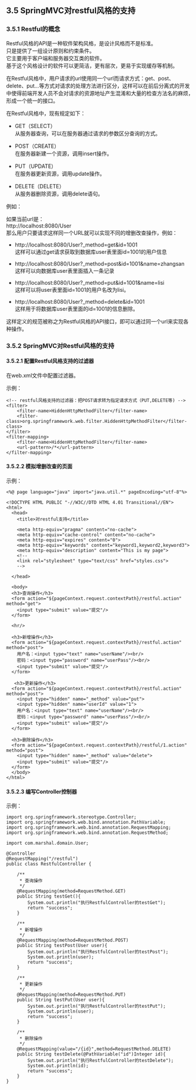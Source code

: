 ## 3.5 SpringMVC对restful风格的支持

### 3.5.1 Restful的概念

Restful风格的API是一种软件架构风格，是设计风格而不是标准。  
只是提供了一组设计原则和约束条件。  
它主要用于客户端和服务器交互类的软件。  
基于这个风格设计的软件可以更简洁，更有层次，更易于实现缓存等机制。  

在Restful风格中，用户请求的url使用同一个url而请求方式：get、post、delete、put…等方式对请求的处理方法进行区分，这样可以在前后分离式的开发中使得前端开发人员不会对请求的资源地址产生混淆和大量的检查方法名的麻烦，形成一个统一的接口。  

在Restful风格中，现有规定如下：

* GET（SELECT）  
从服务器查询，可以在服务器通过请求的参数区分查询的方式。

* POST（CREATE）  
在服务器新建一个资源，调用insert操作。  

* PUT（UPDATE）  
在服务器更新资源，调用update操作。  

* DELETE（DELETE）  
从服务器删除资源，调用delete语句。  

例如：  

如果当前url是：  
http://localhost:8080/User  
那么用户只要请求这样同一个URL就可以实现不同的增删改查操作，例如：  

* http://localhost:8080/User?_method=get&id=1001  
这样可以通过get请求获取到数据库user表里面id=1001的用户信息  

* http://localhost:8080/User?_method=post&id=1001&name=zhangsan  
这样可以向数据库user表里面插入一条记录

* http://localhost:8080/User?_method=put&id=1001&name=lisi  
这样可以将user表里面id=1001的用户名改为lisi。  

* http://localhost:8080/User?_method=delete&id=1001  
这样用于将数据库user表里面的id=1001的信息删除。

这样定义的规范被称之为Restful风格的API接口，即可以通过同一个url来实现各种操作。

### 3.5.2 SpringMVC对Restful风格的支持

#### 3.5.2.1 配置Restful风格支持的过滤器

在web.xml文件中配置过滤器。

示例：

	<!-- restful风格支持的过滤器：把POST请求转为指定请求方式（PUT,DELETE等) -->
	<filter>
        <filter-name>HiddenHttpMethodFilter</filter-name>
		<filter-class>org.springframework.web.filter.HiddenHttpMethodFilter</filter-class>
	</filter>
	<filter-mapping>
	  	<filter-name>HiddenHttpMethodFilter</filter-name>
	  	<url-pattern>/*</url-pattern>
	</filter-mapping>

#### 3.5.2.2 模拟增删改查的页面

示例：

	<%@ page language="java" import="java.util.*" pageEncoding="utf-8"%>
	
	<!DOCTYPE HTML PUBLIC "-//W3C//DTD HTML 4.01 Transitional//EN">
	<html>
	  <head>
	    <title>对restful支持</title>
	    
		<meta http-equiv="pragma" content="no-cache">
		<meta http-equiv="cache-control" content="no-cache">
		<meta http-equiv="expires" content="0">    
		<meta http-equiv="keywords" content="keyword1,keyword2,keyword3">
		<meta http-equiv="description" content="This is my page">
		<!--
		<link rel="stylesheet" type="text/css" href="styles.css">
		-->
	
	  </head>
	  
	  <body>
	  <h3>查询操作</h3>
	  <form action="${pageContext.request.contextPath}/restful.action" method="get">
	  	<input type="submit" value="提交"/>
	  </form>
	  
	  <hr/>
	  
	  <h3>新增操作</h3>
	  <form action="${pageContext.request.contextPath}/restful.action" method="post">
	  	用户名：<input type="text" name="userName"/><br/>
	  	密码：<input type="password" name="userPass"/><br/>
	  	<input type="submit" value="提交"/>
	  </form>
	  
	   <h3>更新操作</h3>
	  <form action="${pageContext.request.contextPath}/restful.action" method="post">
	  	<input type="hidden" name="_method" value="put">
	  	<input type="hidden" name="userId" value="1">
	  	用户名：<input type="text" name="userName"/><br/>
	  	密码：<input type="password" name="userPass"/><br/>
	  	<input type="submit" value="提交"/>
	  </form>
	  
	  <h3>删除操作</h3>
	  <form action="${pageContext.request.contextPath}/restful/1.action" method="post">
	  	<input type="hidden" name="_method" value="delete">
	  	<input type="submit" value="提交"/>
	  </form>
	  </body>
	</html>

#### 3.5.2.3 编写Controller控制器

示例：

	import org.springframework.stereotype.Controller;
	import org.springframework.web.bind.annotation.PathVariable;
	import org.springframework.web.bind.annotation.RequestMapping;
	import org.springframework.web.bind.annotation.RequestMethod;
	
	import com.marshal.domain.User;
	
	@Controller
	@RequestMapping("/restful")
	public class RestfulController {
	
		/**
		 * 查询操作
		 */
		@RequestMapping(method=RequestMethod.GET)
		public String testGet(){
			System.out.println("执行RestfulController的testGet");
			return "success";
		}
	
		/**
		 * 新增操作
		 */
		@RequestMapping(method=RequestMethod.POST)
		public String testPost(User user){
			System.out.println("执行RestfulController的testPost");
			System.out.println(user);
			return "success";
		}
		
		/**
		 * 更新操作
		 */
		@RequestMapping(method=RequestMethod.PUT)
		public String testPut(User user){
			System.out.println("执行RestfulController的testPut");
			System.out.println(user);
			return "success";
		}
		
		/**
		 * 删除操作
		 */
		@RequestMapping(value="/{id}",method=RequestMethod.DELETE)
		public String testDelete(@PathVariable("id")Integer id){
			System.out.println("执行RestfulController的testDelete");
			System.out.println(id);
			return "success";
		}
	}

